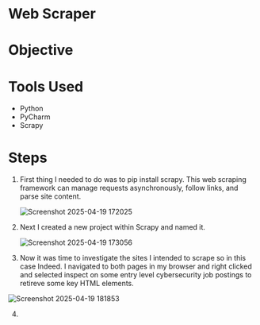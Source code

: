 # Web Scraper

# Objective

# Tools Used
- Python
- PyCharm
- Scrapy
# Steps
1. First thing I needed to do was to pip install scrapy. This web scraping framework can manage requests asynchronously, follow links, and parse site content.

   ![Screenshot 2025-04-19 172025](https://github.com/user-attachments/assets/e8867cb9-bd0d-400b-8b66-25975424cf3a)

2. Next I created a new project within Scrapy and named it.

   ![Screenshot 2025-04-19 173056](https://github.com/user-attachments/assets/a88593c0-8ebe-45eb-a2ff-a42e0d3eb481)

3. Now it was time to investigate the sites I intended to scrape so in this case Indeed. I navigated to both pages in my browser and right clicked and selected inspect on some entry level cybersecurity job postings to retireve some key HTML elements.

![Screenshot 2025-04-19 181853](https://github.com/user-attachments/assets/55bdd0ef-81f5-4718-a630-5e8b3a4b77d5)

4. 

